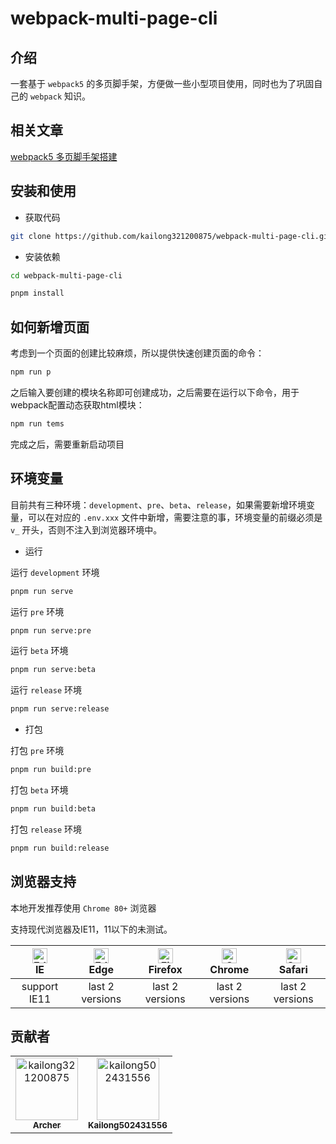<h1>webpack-multi-page-cli</h1>

## 介绍

一套基于 `webpack5` 的多页脚手架，方便做一些小型项目使用，同时也为了巩固自己的 `webpack` 知识。

## 相关文章

[webpack5 多页脚手架搭建](https://juejin.cn/post/7083413557278146591)

## 安装和使用

- 获取代码

```bash
git clone https://github.com/kailong321200875/webpack-multi-page-cli.git
```

- 安装依赖

```bash
cd webpack-multi-page-cli

pnpm install

```

## 如何新增页面

考虑到一个页面的创建比较麻烦，所以提供快速创建页面的命令：

```bash
npm run p
```

之后输入要创建的模块名称即可创建成功，之后需要在运行以下命令，用于webpack配置动态获取html模块：

```bash
npm run tems
```

完成之后，需要重新启动项目

## 环境变量

目前共有三种环境：`development`、`pre`、`beta`、`release`，如果需要新增环境变量，可以在对应的 `.env.xxx` 文件中新增，需要注意的事，环境变量的前缀必须是 `v_` 开头，否则不注入到浏览器环境中。

- 运行

运行 `development` 环境

```bash
pnpm run serve
```

运行 `pre` 环境

```bash
pnpm run serve:pre
```

运行 `beta` 环境

```bash
pnpm run serve:beta
```

运行 `release` 环境

```bash
pnpm run serve:release
```

- 打包

打包 `pre` 环境

```bash
pnpm run build:pre
```

打包 `beta` 环境

```bash
pnpm run build:beta
```

打包 `release` 环境

```bash
pnpm run build:release
```

## 浏览器支持

本地开发推荐使用 `Chrome 80+` 浏览器

支持现代浏览器及IE11，11以下的未测试。

| [<img src="https://raw.githubusercontent.com/alrra/browser-logos/master/src/archive/internet-explorer_9-11/internet-explorer_9-11_48x48.png" alt=" Edge" width="24px" height="24px" />](http://godban.github.io/browsers-support-badges/)</br>IE | [<img src="https://raw.githubusercontent.com/alrra/browser-logos/master/src/edge/edge_48x48.png" alt=" Edge" width="24px" height="24px" />](http://godban.github.io/browsers-support-badges/)</br>Edge | [<img src="https://raw.githubusercontent.com/alrra/browser-logos/master/src/firefox/firefox_48x48.png" alt="Firefox" width="24px" height="24px" />](http://godban.github.io/browsers-support-badges/)</br>Firefox | [<img src="https://raw.githubusercontent.com/alrra/browser-logos/master/src/chrome/chrome_48x48.png" alt="Chrome" width="24px" height="24px" />](http://godban.github.io/browsers-support-badges/)</br>Chrome | [<img src="https://raw.githubusercontent.com/alrra/browser-logos/master/src/safari/safari_48x48.png" alt="Safari" width="24px" height="24px" />](http://godban.github.io/browsers-support-badges/)</br>Safari |
| :-: | :-: | :-: | :-: | :-: |
| support IE11 | last 2 versions | last 2 versions | last 2 versions | last 2 versions |

## 贡献者

<!-- readme: collaborators,contributors -start -->
<table>
<tr>
    <td align="center">
        <a href="https://github.com/kailong321200875">
            <img src="https://avatars.githubusercontent.com/u/32283845?v=4" width="100;" alt="kailong321200875"/>
            <br />
            <sub><b>Archer</b></sub>
        </a>
    </td>
    <td align="center">
        <a href="https://github.com/kailong502431556">
            <img src="https://avatars.githubusercontent.com/u/30221169?v=4" width="100;" alt="kailong502431556"/>
            <br />
            <sub><b>Kailong502431556</b></sub>
        </a>
    </td></tr>
</table>
<!-- readme: collaborators,contributors -end -->
